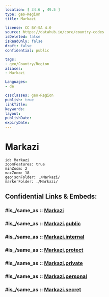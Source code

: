 ```yaml
---
location: [ 34.6 , 49.5 ] 
type: geo-Region
title: Markazi

license: CC BY-SA 4.0
source: https://datahub.io/core/country-codes
isDeleted: false
isReadOnly: false
draft: false
confidential: public

tags:
- geo/Country/Region
aliases:
- Markazi

Languages:
- de

cssclasses: geo-Region
publish: true
linkTitle: 
keywords: 
layout: 
publishDate: 
expiryDate: 
---
```


# Markazi

```leaflet
id: Markazi
zoomFeatures: true 
minZoom: 2 
maxZoom: 18
geojsonFolder: ./Markazi/
markerFolder: ./Markazi/
```


## Confidential Links & Embeds: 

### #is_/same_as :: [Markazi](/_Standards/Earth/Continent/Asia/Asia~West/Iran/provinces~Iran/Markazi.md) 

### #is_/same_as :: [Markazi.public](/_public/Earth/Continent/Asia/Asia~West/Iran/provinces~Iran/Markazi.public.md) 

### #is_/same_as :: [Markazi.internal](/_internal/Earth/Continent/Asia/Asia~West/Iran/provinces~Iran/Markazi.internal.md) 

### #is_/same_as :: [Markazi.protect](/_protect/Earth/Continent/Asia/Asia~West/Iran/provinces~Iran/Markazi.protect.md) 

### #is_/same_as :: [Markazi.private](/_private/Earth/Continent/Asia/Asia~West/Iran/provinces~Iran/Markazi.private.md) 

### #is_/same_as :: [Markazi.personal](/_personal/Earth/Continent/Asia/Asia~West/Iran/provinces~Iran/Markazi.personal.md) 

### #is_/same_as :: [Markazi.secret](/_secret/Earth/Continent/Asia/Asia~West/Iran/provinces~Iran/Markazi.secret.md)

